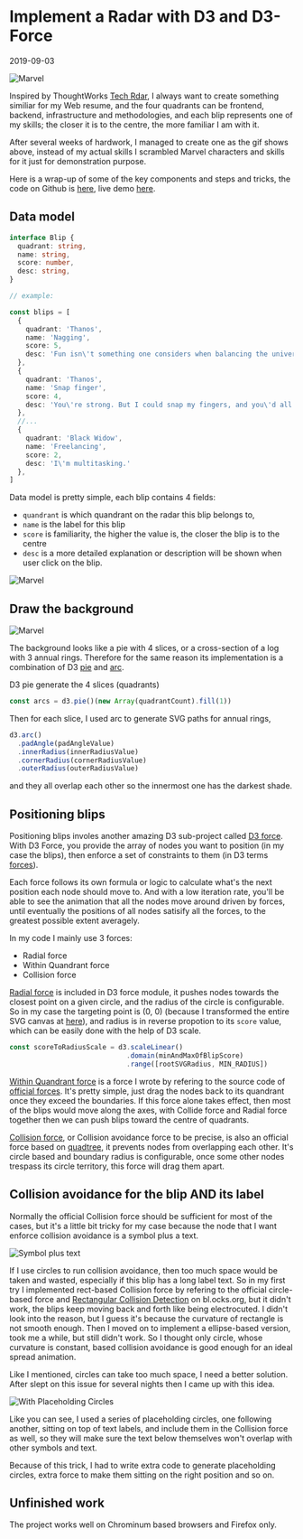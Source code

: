 # Implement a Radar with D3 and D3-Force
2019-09-03

![Marvel](/images/marvel-radar.gif)

Inspired by ThoughtWorks [Tech Rdar](https://www.thoughtworks.com/radar),
I always want to create something similiar for my Web resume,
and the four quadrants can be frontend, backend, infrastructure and methodologies,
and each blip represents one of my skills;
the closer it is to the centre, the more familiar I am with it.

After several weeks of hardwork, I managed to create one as the gif shows above,
instead of my actual skills I scrambled Marvel characters and skills for it
just for demonstration purpose.

Here is a wrap-up of some of the key components and steps and tricks,
the code on Github is [here](https://github.com/lxdcn/react-d3-radar-demo),
live demo [here](https://radar-demo.lxd.me/).

## Data model

```typescript
interface Blip {
  quadrant: string,
  name: string,
  score: number,
  desc: string,
}

// example:

const blips = [
  {
    quadrant: 'Thanos',
    name: 'Nagging',
    score: 5,
    desc: 'Fun isn\'t something one considers when balancing the universe.'
  },
  {
    quadrant: 'Thanos',
    name: 'Snap finger',
    score: 4,
    desc: 'You\'re strong. But I could snap my fingers, and you\'d all cease to exist.'
  },
  //...
  {
    quadrant: 'Black Widow',
    name: 'Freelancing',
    score: 2,
    desc: 'I\'m multitasking.'
  },
]
```

Data model is pretty simple, each blip contains 4 fields:

  - `quandrant` is which quandrant on the radar this blip belongs to,
  - `name` is the label for this blip
  - `score` is familiarity, the higher the value is, the closer the blip is to the centre
  - `desc` is a more detailed explanation or description will be shown when user click on the blip.

![Marvel](/images/marvel-radar-click-on-blip.gif)


## Draw the background

![Marvel](/images/radar-background.png)

The background looks like a pie with 4 slices, or a cross-section of a log with 3 annual rings.
Therefore for the same reason its implementation is a combination of D3 [pie](https://github.com/d3/d3-shape#pies)
and [arc](https://github.com/d3/d3-shape#arcs).

D3 pie generate the 4 slices (quadrants)

```typescript
const arcs = d3.pie()(new Array(quadrantCount).fill(1))
```

Then for each slice, I used arc to generate SVG paths for annual rings,

```typescript
d3.arc()
  .padAngle(padAngleValue)
  .innerRadius(innerRadiusValue)
  .cornerRadius(cornerRadiusValue)
  .outerRadius(outerRadiusValue)
```

and they all overlap each other so the innermost one has the darkest shade.


## Positioning blips

Positioning blips involes another amazing D3 sub-project called [D3 force](https://github.com/d3/d3-force).
With D3 Force, you provide the array of nodes you want to position (in my case the blips),
then enforce a set of constraints to them (in D3 terms [forces](https://github.com/d3/d3-force#forces)).

Each force follows its own formula or logic to calculate what's the next position each node should move to.
And with a low iteration rate, you'll be able to see the animation that all the nodes move around driven by forces,
until eventually the positions of all nodes satisify all the forces, to the greatest possible extent averagely.

In my code I mainly use 3 forces:

  - Radial force
  - Within Quandrant force
  - Collision force

[Radial force](https://github.com/d3/d3-force#forceRadial) is included in D3 force module,
it pushes nodes towards the closest point on a given circle, and the radius of the circle is configurable.
So in my case the targeting point is (0, 0) (because I transformed the entire SVG canvas at [here](https://github.com/lxdcn/react-d3-radar-demo/blob/master/src/components/Radar/d3/InitateSvg.ts#L17)),
and radius is in reverse propotion to its `score` value, which can be easily done with the help of D3 scale.

```typescript
const scoreToRadiusScale = d3.scaleLinear()
                             .domain(minAndMaxOfBlipScore)
                             .range([rootSVGRadius, MIN_RADIUS])
```

[Within Quandrant force](https://github.com/lxdcn/react-d3-radar-demo/blob/master/src/components/Radar/d3/ForceOfWithinQuadrant.ts) is a force
I wrote by refering to the source code of [official forces](https://github.com/d3/d3-force/tree/master/src).
It's pretty simple, just drag the nodes back to its quandrant once they exceed the boundaries.
If this force alone takes effect, then most of the blips would move along the axes,
with Collide force and Radial force together then we can push blips toward the centre of quadrants.

[Collision force](https://github.com/d3/d3-force#collision), or Collision avoidance force to be precise,
is also an official force based on [quadtree](https://github.com/d3/d3-quadtree),
it prevents nodes from overlapping each other.
It's circle based and boundary radius is configurable, once some other nodes trespass its circle territory,
this force will drag them apart.

## Collision avoidance for the blip AND its label

Normally the official Collision force should be sufficient for most of the cases,
but it's a little bit tricky for my case because the node that I want enforce collision avoidance
is a symbol plus a text.

![Symbol plus text](/images/symbol-and-text.png)

If I use circles to run collision avoidance, then too much space would be taken and wasted,
especially if this blip has a long label text.
So in my first try I implemented rect-based Collision force by refering to the official circle-based force
and [Rectangular Collision Detection](https://bl.ocks.org/cmgiven/547658968d365bcc324f3e62e175709b) on bl.ocks.org, 
but it didn't work, the blips keep moving back and forth like being electrocuted.
I didn't look into the reason, but I guess it's because the curvature of rectangle is not smooth enough.
Then I moved on to implement a ellipse-based version, took me a while, but still didn't work.
So I thought only circle, whose curvature is constant, based collision avoidance is good enough for an ideal spread animation.

Like I mentioned, circles can take too much space, I need a better solution.
After slept on this issue for several nights then I came up with this idea.

![With Placeholding Circles](/images/marvel-radar-placeholding-circle.gif)

Like you can see, I used a series of placeholding circles, one following another,
sitting on top of text labels, and include them in the Collision force as well,
so they will make sure the text below themselves won't overlap with other symbols and text.

Because of this trick, I had to write extra code to generate placeholding circles, 
extra force to make them sitting on the right position and so on.


## Unfinished work

The project works well on Chrominum based browsers and Firefox only.


